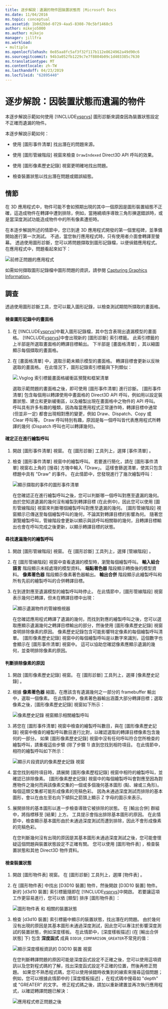 ```yaml
---
title: 逐步解說：遺漏的物件因裝置狀態而 |Microsoft Docs
ms.date: 11/04/2016
ms.topic: conceptual
ms.assetid: 1b0d2bbd-0729-4aa5-8308-70c5bf1468c5
author: mikejo5000
ms.author: mikejo
manager: jillfra
ms.workload:
- multiple
ms.openlocfilehash: 0e85aa8fc5af3f32f117b112e8624962a49d90c6
ms.sourcegitcommit: 94b3a052fb1229c7e7f8804b09c1d403385c7630
ms.translationtype: MT
ms.contentlocale: zh-TW
ms.lasthandoff: 04/23/2019
ms.locfileid: "62895440"
---
```

# <a name="walkthrough-missing-objects-due-to-device-state"></a>逐步解說：因裝置狀態而遺漏的物件
本逐步解說示範如何使用 [!INCLUDE[vsprvs](../../code-quality/includes/vsprvs_md.md)] 圖形診斷來調查因為裝置狀態設定不正確而遺漏的物件。

 本逐步解說示範如何：

- 使用 [圖形事件清單]  找出潛在的問題來源。

- 使用 [圖形管線階段]  視窗來檢查 `DrawIndexed` Direct3D API 呼叫的效果。

- 使用 [圖形像素歷史記錄]  視窗更明確地找出問題。

- 檢查裝置狀態以找出潛在問題或錯誤組態。

## <a name="scenario"></a>情節
 在 3D 應用程式中，物件可能不會如預期出現的其中一個原因是圖形裝置組態不正確，這造成物件在轉譯中遭到排除，例如，當捲繞順序導致三角形揀選錯誤時，或是當深度測試功能造成物件中的所有像素遭拒時。

 在本逐步解說所述的情節中，您已到達 3D 應用程式開發的第一個里程碑，並準備開始進行第一次測試。 不過，當您執行應用程式時，只有使用者介面會轉譯至螢幕。 透過使用圖形診斷，您可以將問題擷取到圖形記錄檔，以便偵錯應用程式。 在應用程式中，問題看起來如下：

 ![前修正問題的應用程式](media/vsg_walkthru1_firstview.png "vsg_walkthru1_firstview")

 如需如何擷取圖形記錄檔中圖形問題的資訊，請參閱 [Capturing Graphics Information](capturing-graphics-information.md)。

## <a name="investigation"></a>調查
 透過使用圖形診斷工具，您可以載入圖形記錄，以檢查測試期間所擷取的畫面格。

#### <a name="to-examine-a-frame-in-a-graphics-log"></a>檢查圖形記錄中的畫面格

1. 在 [!INCLUDE[vsprvs](../../code-quality/includes/vsprvs_md.md)]中載入圖形記錄檔，其中包含表現出遺漏模型的畫面格。 [!INCLUDE[vsprvs](../../code-quality/includes/vsprvs_md.md)]中會出現新的 [圖形診斷] 索引標籤。 此索引標籤的上半部是所選取畫面格的轉譯目標輸出。 下半部是 [畫面格清單] ，其以縮圖顯示每個擷取的畫面格。

2. 在 [畫面格清單] 中，選取示範未顯示模型的畫面格。 轉譯目標會更新以反映選取的畫面格。 在此情況下，圖形記錄索引標籤與下列類似：

    ![.Vsglog 索引標籤畫面格緩衝區預覽和框架清單](media/vsg_walkthru1_experiment.png "vsg_walkthru1_experiment")

   選取示範問題的畫面格之後，即可使用 [圖形事件清單]  進行診斷。 [圖形事件清單]  包含每個用以轉譯使用中畫面格的 Direct3D API 呼叫，例如用以設定裝置狀態、建立和更新緩衝區，以及繪製出現在畫面格中之物件的 API 呼叫。 呼叫具有許多有趣的種類，因為每當應用程式正常運作時，轉譯目標中通常 (但並非一定) 都會出現相對應的變更，例如 Draw、Dispatch、Copy 或 Clear 呼叫等。 Draw 呼叫特別有趣，原因是每一個呼叫皆代表應用程式所轉譯的幾何 (Dispatch 呼叫也可以轉譯幾何)。

#### <a name="to-ensure-that-draw-calls-are-being-made"></a>確定正在進行繪製呼叫

1. 開啟 [圖形事件清單]  視窗。 在 [圖形診斷]  工具列上，選擇 [事件清單] 。

2. 檢查 [圖形事件清單]  視窗中的繪製呼叫。 若要進行簡化，請在 [圖形事件清單]  視窗右上角的 [搜尋]  方塊中輸入「Draw」。 這樣會篩選清單，使其只包含標題中具有 "Draw" 的事件。 在此情節中，您發現進行了幾次繪製呼叫：

    ![顯示擷取的事件的圖形事件清單](media/vsg_walkthru1_.png "vsg_walkthru1_")

   在您確認正在進行繪製呼叫之後，您可以判斷哪一個呼叫對應至遺漏的幾何。 由於您知道遺漏的幾何沒有繪製到轉譯目標 (在此例中)，因此您可以使用 [圖形管線階段]  視窗來判斷哪個繪製呼叫對應至遺漏的幾何。 [圖形管線階段]  視窗顯示已傳送至每個繪製呼叫的幾何，不論其對轉譯目標的影響為何。 隨著您瀏覽繪製呼叫，管線階段會更新以顯示與該呼叫相關聯的幾何，且轉譯目標輸出也會在呼叫完成之後更新，以顯示轉譯目標的狀態。

#### <a name="to-find-the-draw-call-for-the-missing-geometry"></a>尋找遺漏幾何的繪製呼叫

1. 開啟 [圖形管線階段]  視窗。 在 [圖形診斷]  工具列上，選擇 [管線階段] 。

2. 在 [圖形管線階段]  視窗中查看遺漏的模型時，瀏覽每個繪製呼叫。 **輸入組合語言** 階段顯示未經處理的模型資料。 **端點著色器** 階段顯示轉換後的模型資料。 **像素著色器** 階段顯示像素著色器輸出。 **輸出合併** 階段顯示此繪製呼叫和所有先前的繪製呼叫的合併轉譯目標。

3. 在到達對應至遺漏模型的繪製呼叫時停止。 在此情節中，[圖形管線階段]  視窗表示幾何已轉譯，但未在轉譯目標中出現：

    ![顯示遺漏物件的管線檢視器](media/vsg_walkthru1_pipeline.png "vsg_walkthru1_pipeline")

   在您確認應用程式轉譯了遺漏的幾何，而找到對應的繪製呼叫之後，您可以選取應顯示遺漏幾何之轉譯目標輸出的部分，然後使用 [圖形像素歷史記錄]  視窗查明排除像素的原因。 像素歷史記錄包含可能影響特定像素的每個繪製呼叫清單。 [圖形像素歷史記錄]  視窗中的每個繪製呼叫是以數字來識別，這個數字也會顯示在 [圖形事件清單]  視窗中。 這可以協助您確認像素應顯示遺漏的幾何，並查明排除像素的原因。

#### <a name="to-determine-why-the-pixel-was-excluded"></a>判斷排除像素的原因

1. 開啟 [圖形像素歷史記錄]  視窗。 在 [圖形診斷]  工具列上，選擇 [像素歷史記錄] 。

2. 根據 **像素著色器** 縮圖，在應該含有遺漏幾何之一部分的 framebuffer 輸出中，選取一個像素。 在此情節中，像素著色器輸出涵蓋大部分轉譯目標；選取像素之後，[圖形像素歷史記錄]  視窗如下所示：

    ![像素歷史記錄 視窗顯示相關繪製呼叫](media/vsg_walkthru1_hist1.png "vsg_walkthru1_hist1")

3. 將您在 [圖形事件清單]  視窗中檢查的繪製呼叫數目，與在 [圖形像素歷史記錄]  視窗中檢查的繪製呼叫數目進行比對，以確認選取的轉譯目標像素包含幾何的一部分。 如果 [圖形像素歷史記錄]  視窗中沒有任何呼叫符合您所檢查的繪製呼叫，請重複這些步驟 (除了步驟 1) 直到您找到相符項目。 在此情節中，相符的繪製呼叫如下所示：

    ![顯示片段資訊的像素歷史記錄 視窗](media/vsg_walkthru1_hist2.png "vsg_walkthru1_hist2")

4. 當您找到相符項目時，請展開 [圖形像素歷程記錄]  視窗中相符的繪製呼叫，並確認已排除像素。 [圖形像素歷史記錄]  視窗中的每個繪製呼叫會對應至因為對應物件之幾何而與該像素交集的一個或多個幾何基本圖形 (點、線或三角形)。 每個這類交集都可能形成像素的完稿色彩。 因為未通過深度測試而排除的基本圖形，會以在由左至右向下傾斜之箭頭上顯示 Z 字母的圖示來表示。

5. 展開排除的基本圖形以進一步檢查導致它被排除的狀態。 在 [輸出合併]  群組中，將指標移至 [結果] 上方。 工具提示會指出排除基本圖形的原因。 在此情節中，檢查顯示基本圖形由於未通過深度測試而遭到排除，因此不會形成像素的完稿色彩。

   在您判斷幾何沒有出現的原因是其基本圖形未通過深度測試之後，您可能會懷疑這個問題與裝置狀態設定不正確有關。 您可以使用 [圖形物件表] ，檢查裝置狀態和其他 Direct3D 物件資料。

#### <a name="to-examine-device-state"></a>檢查裝置狀態

1. 開啟 [圖形物件表]  視窗。 在 [圖形診斷]  工具列上，選擇 [物件表] 。

2. 在 [圖形物件表]  中找出 [D3D10 裝置] 物件，然後開啟 [D3D10 裝置]  物件。 新的 [d3d10 裝置]  索引標籤隨即在 [!INCLUDE[vsprvs](../../code-quality/includes/vsprvs_md.md)]中開啟。 若要讓這項工作更容易進行，您可以依 [類型]  排序 [圖形物件表] ：

    ![圖形物件表 和 相關的裝置狀態](media/vsg_walkthru1_objtable.png "vsg_walkthru1_objtable")

3. 檢查 [d3d10 裝置]  索引標籤中顯示的裝置狀態，找出潛在的問題。 由於幾何沒有出現的原因是其基本圖形未通過深度測試，因此您可以專注於影響深度測試的裝置狀態，例如深度樣板。 在此情節中，[深度樣板描述]  (在 [輸出合併狀態] 下) 包含 **深度函式** 成員 `D3D10_COMPARISON_GREATER`不常見的值：

    ![顯示深度樣板資訊的 D3D10 裝置 視窗](media/vsg_walkthru1_devicestate.png "vsg_walkthru1_devicestate")

   在您判斷轉譯問題的原因可能是深度函式設定不正確之後，您可以使用這項資訊以及您對程式碼的了解，找出深度函式設定不正確的位置，然後再修正問題。 如果您不熟悉程式碼，您可以使用偵錯時收集到的線索來搜尋這個問題；例如，您可以根據此情節中的 [深度樣板描述]  ，在程式碼中搜尋如 "depth" 或 "GREATER" 的文字。 修正程式碼之後，請加以重新建置並再次執行應用程式，以確認轉譯問題已解決：

   ![應用程式修正問題之後](media/vsg_walkthru1_finalview.png "vsg_walkthru1_finalview")